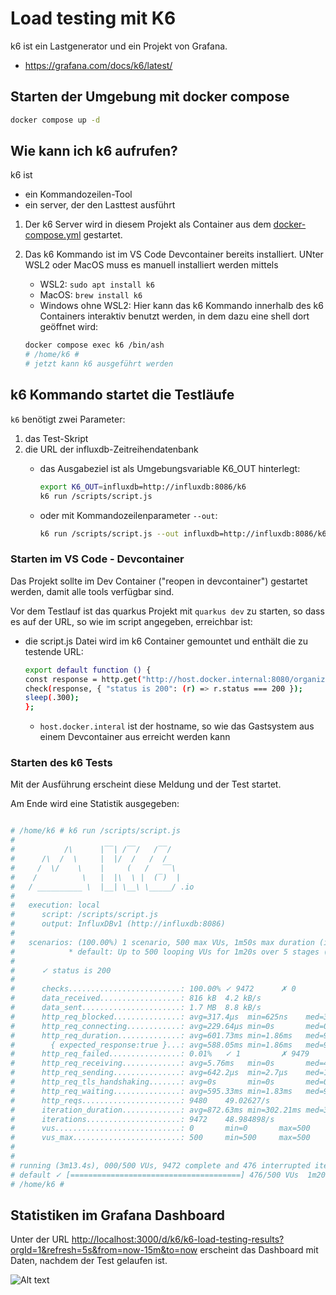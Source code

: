 # Load testing mit K6

k6 ist ein Lastgenerator und ein Projekt von Grafana.

- https://grafana.com/docs/k6/latest/
  
## Starten der Umgebung mit docker compose

```bash
docker compose up -d
```

## Wie kann ich k6 aufrufen?

k6 ist
- ein Kommandozeilen-Tool
- ein server, der den Lasttest ausführt


 1. Der k6 Server wird in diesem Projekt als Container  aus dem [docker-compose.yml](docker-compose.yml) gestartet.

1. Das k6 Kommando ist im VS Code Devcontainer bereits installiert. UNter WSL2 oder MacOS muss es manuell installiert werden mittels

   - WSL2: `sudo apt install k6`
   - MacOS: `brew install k6`
   - Windows ohne WSL2: Hier kann das k6 Kommando innerhalb des k6 Containers interaktiv benutzt werden, in dem dazu eine shell dort geöffnet wird:

    ```bash
    docker compose exec k6 /bin/ash
    # /home/k6 #
    # jetzt kann k6 ausgeführt werden
    ```

## k6 Kommando startet die Testläufe

`k6`  benötigt zwei Parameter:

1. das Test-Skript
1. die URL der influxdb-Zeitreihendatenbank
   - das Ausgabeziel ist als Umgebungsvariable K6_OUT hinterlegt:
        ```bash
        export K6_OUT=influxdb=http://influxdb:8086/k6
        k6 run /scripts/script.js
        ```

   - oder mit Kommandozeilenparameter `--out`:

        ```bash
        k6 run /scripts/script.js --out influxdb=http://influxdb:8086/k6
        ```

### Starten im VS Code - Devcontainer

Das Projekt sollte im Dev Container ("reopen in devcontainer") gestartet werden, damit alle tools verfügbar sind.

Vor dem Testlauf ist das quarkus Projekt mit `quarkus dev` zu starten, so dass es auf der URL, so wie im script angegeben, erreichbar ist:

- die script.js Datei wird im k6 Container gemountet und enthält die zu testende URL:

    ```bash
    export default function () {
    const response = http.get("http://host.docker.internal:8080/organizations?_pagesize=100&beschreibung=GetPaginated", {headers: {Accepts: "application/json"}});
    check(response, { "status is 200": (r) => r.status === 200 });
    sleep(.300);
    };
    ```

   - `host.docker.interal` ist der hostname, so wie das Gastsystem aus einem Devcontainer aus erreicht werden kann


### Starten des k6 Tests

Mit der Ausführung erscheint diese Meldung und der Test startet.

Am Ende wird eine Statistik ausgegeben:
```bash

# /home/k6 # k6 run /scripts/script.js
#
#           /\      |‾‾| /‾‾/   /‾‾/
#      /\  /  \     |  |/  /   /  /
#     /  \/    \    |     (   /   ‾‾\
#    /          \   |  |\  \ |  (‾)  |
#   / __________ \  |__| \__\ \_____/ .io
#
#   execution: local
#      script: /scripts/script.js
#      output: InfluxDBv1 (http://influxdb:8086)
#
#   scenarios: (100.00%) 1 scenario, 500 max VUs, 1m50s max duration (incl. graceful stop):
#            * default: Up to 500 looping VUs for 1m20s over 5 stages (gracefulRampDown: 30s, gracefulStop: 30s)
#
#      ✓ status is 200
#
#      checks.........................: 100.00% ✓ 9472      ✗ 0
#      data_received..................: 816 kB  4.2 kB/s
#      data_sent......................: 1.7 MB  8.8 kB/s
#      http_req_blocked...............: avg=317.4µs  min=625ns    med=3µs      max=245.03ms p(90)=8.12µs  p(95)=18.75µs
#      http_req_connecting............: avg=229.64µs min=0s       med=0s       max=244.96ms p(90)=0s      p(95)=0s
#      http_req_duration..............: avg=601.73ms min=1.86ms   med=9.68ms   max=2m10s    p(90)=1.23s   p(95)=3.68s
#        { expected_response:true }...: avg=588.05ms min=1.86ms   med=9.68ms   max=46.26s   p(90)=1.23s   p(95)=3.68s
#      http_req_failed................: 0.01%   ✓ 1         ✗ 9479
#      http_req_receiving.............: avg=5.76ms   min=0s       med=44.72µs  max=9.11s    p(90)=161.8µs p(95)=492.29µs
#      http_req_sending...............: avg=642.2µs  min=2.7µs    med=13.2µs   max=602.33ms p(90)=48.42µs p(95)=101.04µs
#      http_req_tls_handshaking.......: avg=0s       min=0s       med=0s       max=0s       p(90)=0s      p(95)=0s
#      http_req_waiting...............: avg=595.33ms min=1.83ms   med=9.59ms   max=2m10s    p(90)=1.22s   p(95)=3.68s
#      http_reqs......................: 9480    49.02627/s
#      iteration_duration.............: avg=872.63ms min=302.21ms med=310.52ms max=28.09s   p(90)=1.55s   p(95)=3.9s
#      iterations.....................: 9472    48.984898/s
#      vus............................: 0       min=0       max=500
#      vus_max........................: 500     min=500     max=500
#
#
# running (3m13.4s), 000/500 VUs, 9472 complete and 476 interrupted iterations
# default ✓ [======================================] 476/500 VUs  1m20s
# /home/k6 #

```

## Statistiken im Grafana Dashboard

Unter der URL [http://localhost:3000/d/k6/k6-load-testing-results?orgId=1&refresh=5s&from=now-15m&to=now]() erscheint das Dashboard mit Daten, nachdem der Test gelaufen ist.

![Alt text](grafana/screenshot1.png)